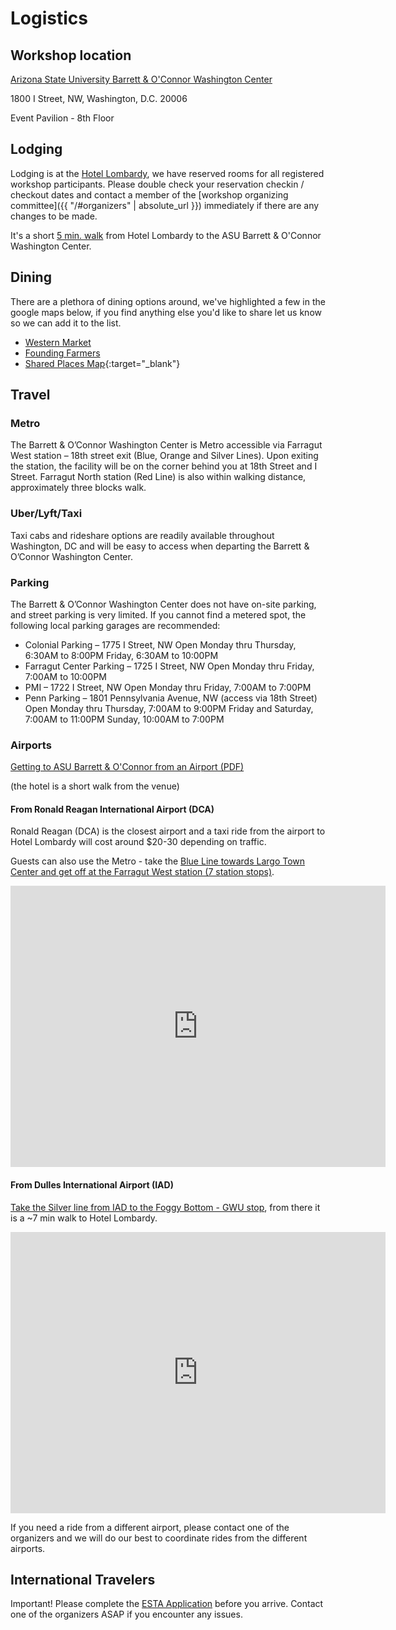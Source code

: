# Logistics
## Workshop location

[Arizona State University Barrett &amp; O'Connor Washington Center](https://washingtondc.asu.edu/barrett-and-oconnor-center)

1800 I Street, NW, Washington, D.C. 20006

Event Pavilion - 8th Floor

## Lodging

Lodging is at the [Hotel Lombardy](https://www.hotellombardy.com/), we have reserved rooms for all registered workshop participants. Please double check your reservation checkin / checkout dates and contact a member of the [workshop organizing committee]({{ "/#organizers" | absolute_url }}) immediately if there are any changes to be made.

It's a short [5 min. walk](https://maps.app.goo.gl/XBdaZwRVbCoq6Awq6) from Hotel Lombardy to the ASU Barrett &amp; O'Connor Washington Center.

## Dining 

There are a plethora of dining options around, we've highlighted a few in the google maps below, if you find anything else you'd like to share let us know so we can add it to the list.

- [Western Market](https://www.westernmarketdc.com/)
- [Founding Farmers](https://www.wearefoundingfarmers.com/location/dc/)
- [Shared Places Map](https://maps.app.goo.gl/PzsXF1ZjBcKxmNQc9){:target="_blank"}

## Travel

### Metro

The Barrett & O’Connor Washington Center is Metro accessible via Farragut West station
– 18th street exit (Blue, Orange and Silver Lines). Upon exiting the station, the facility will be on
the corner behind you at 18th Street and I Street. Farragut North station (Red Line) is also within
walking distance, approximately three blocks walk.

### Uber/Lyft/Taxi 

Taxi cabs and rideshare options are readily available throughout Washington, DC and will be easy to access when departing the Barrett & O’Connor Washington Center.

### Parking
The Barrett & O’Connor Washington Center does not have on-site parking, and street parking is very limited. If you cannot find a metered spot, the following local parking garages are recommended:

- Colonial Parking – 1775 I Street, NW Open Monday thru Thursday, 6:30AM to 8:00PM Friday, 6:30AM to 10:00PM
- Farragut Center Parking – 1725 I Street, NW Open Monday thru Friday, 7:00AM to 10:00PM
- PMI – 1722 I Street, NW Open Monday thru Friday, 7:00AM to 7:00PM
- Penn Parking – 1801 Pennsylvania Avenue, NW (access via 18th Street) Open Monday thru Thursday, 7:00AM to 9:00PM Friday and Saturday, 7:00AM to 11:00PM Sunday, 10:00AM to 7:00PM


### Airports

[Getting to ASU Barrett & O'Connor from an Airport (PDF)](travel-logistics.pdf)

(the hotel is a short walk from the venue)

#### From Ronald Reagan International Airport (DCA)

Ronald Reagan (DCA) is the closest airport and a taxi ride from the airport to Hotel Lombardy will cost around $20-30 depending on traffic.

Guests can also use the Metro - take the [Blue Line towards Largo Town Center and get off at the Farragut West station (7 station stops)](https://maps.app.goo.gl/7aLCY9b6v7WmUwK77).

<iframe src="https://www.google.com/maps/embed?pb=!1m28!1m12!1m3!1d24848.620250571537!2d-77.06693355271308!3d38.87646794289892!2m3!1f0!2f0!3f0!3m2!1i1024!2i768!4f13.1!4m13!3e3!4m5!1s0x89b7b731402fe095%3A0x4168af016d076bad!2sRonald%20Reagan%20Washington%20National%20Airport%20(DCA)%2C%20Ronald%20Reagan%20Washington%20National%20Airport%20Access%20Road%2C%20Arlington%2C%20VA!3m2!1d38.851242!2d-77.04023149999999!4m5!1s0x89b7b7b0b7f86313%3A0x2b22bee637998511!2sHotel%20Lombardy%2C%20Pennsylvania%20Avenue%20Northwest%2C%20Washington%2C%20DC!3m2!1d38.9014691!2d-77.0459338!5e0!3m2!1sen!2sus!4v1742080537939!5m2!1sen!2sus" width="600" height="450" style="border:0;" allowfullscreen="" loading="lazy" referrerpolicy="no-referrer-when-downgrade"></iframe>

#### From Dulles International Airport (IAD)

[Take the Silver line from IAD to the Foggy Bottom - GWU stop](https://maps.app.goo.gl/cQon4YNawGdPdMHW6), from there it
is a ~7 min walk to Hotel Lombardy.

<iframe src="https://www.google.com/maps/embed?pb=!1m28!1m12!1m3!1d99332.12692300859!2d-77.33402237158954!3d38.92102967608422!2m3!1f0!2f0!3f0!3m2!1i1024!2i768!4f13.1!4m13!3e3!4m5!1s0x89b64740174eb057%3A0x8e01cb201080601d!2sDulles%20International%20Airport%20(IAD)%2C%201%20Saarinen%20Cir%2C%20Dulles%2C%20VA%2020166!3m2!1d38.9522483!2d-77.45788859999999!4m5!1s0x89b7b7b0b7f86313%3A0x2b22bee637998511!2sHotel%20Lombardy%2C%20Pennsylvania%20Avenue%20Northwest%2C%20Washington%2C%20DC!3m2!1d38.9014691!2d-77.0459338!5e0!3m2!1sen!2sus!4v1742080304560!5m2!1sen!2sus" width="600" height="450" style="border:0;" allowfullscreen="" loading="lazy" referrerpolicy="no-referrer-when-downgrade"></iframe>

If you need a ride from a different airport, please contact one of the organizers and we will do our best to coordinate rides from the different airports.

## International Travelers

Important! Please complete the [ESTA Application](https://esta.cbp.dhs.gov/esta) before you arrive. Contact one of the
organizers ASAP if you encounter any issues.
